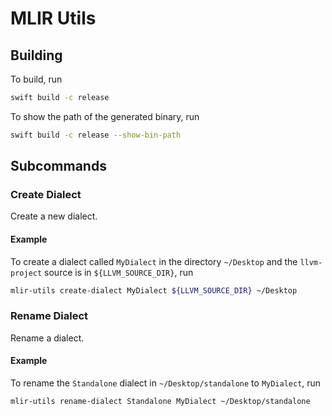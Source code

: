 # MLIR Utils

## Building
To build, run
```sh
swift build -c release
```
To show the path of the generated binary, run
```sh
swift build -c release --show-bin-path
```

## Subcommands

### Create Dialect
Create a new dialect.

#### Example
To create a dialect called `MyDialect` in the directory `~/Desktop`
and the `llvm-project` source is in `${LLVM_SOURCE_DIR}`, run

```sh
mlir-utils create-dialect MyDialect ${LLVM_SOURCE_DIR} ~/Desktop
```

### Rename Dialect
Rename a dialect.

#### Example
To rename the `Standalone` dialect in `~/Desktop/standalone` to `MyDialect`, run
```sh
mlir-utils rename-dialect Standalone MyDialect ~/Desktop/standalone
```
